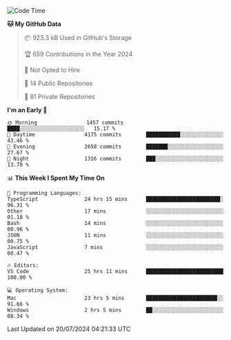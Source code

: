 <!--START_SECTION:waka-->
![Code Time](http://img.shields.io/badge/Code%20Time-5%2C903%20hrs%207%20mins-blue)

**🐱 My GitHub Data** 

> 📦 923.3 kB Used in GitHub's Storage 
 > 
> 🏆 659 Contributions in the Year 2024
 > 
> 🚫 Not Opted to Hire
 > 
> 📜 14 Public Repositories 
 > 
> 🔑 81 Private Repositories 
 > 
**I'm an Early 🐤** 

```text
🌞 Morning                1457 commits        ████░░░░░░░░░░░░░░░░░░░░░   15.17 % 
🌆 Daytime                4175 commits        ███████████░░░░░░░░░░░░░░   43.46 % 
🌃 Evening                2658 commits        ███████░░░░░░░░░░░░░░░░░░   27.67 % 
🌙 Night                  1316 commits        ███░░░░░░░░░░░░░░░░░░░░░░   13.70 % 
```


📊 **This Week I Spent My Time On** 

```text
💬 Programming Languages: 
TypeScript               24 hrs 15 mins      ████████████████████████░   96.31 % 
Other                    17 mins             ░░░░░░░░░░░░░░░░░░░░░░░░░   01.18 % 
Bash                     14 mins             ░░░░░░░░░░░░░░░░░░░░░░░░░   00.96 % 
JSON                     11 mins             ░░░░░░░░░░░░░░░░░░░░░░░░░   00.75 % 
JavaScript               7 mins              ░░░░░░░░░░░░░░░░░░░░░░░░░   00.47 % 

🔥 Editors: 
VS Code                  25 hrs 11 mins      █████████████████████████   100.00 % 

💻 Operating System: 
Mac                      23 hrs 5 mins       ███████████████████████░░   91.66 % 
Windows                  2 hrs 5 mins        ██░░░░░░░░░░░░░░░░░░░░░░░   08.34 % 
```


 Last Updated on 20/07/2024 04:21:33 UTC
<!--END_SECTION:waka-->

